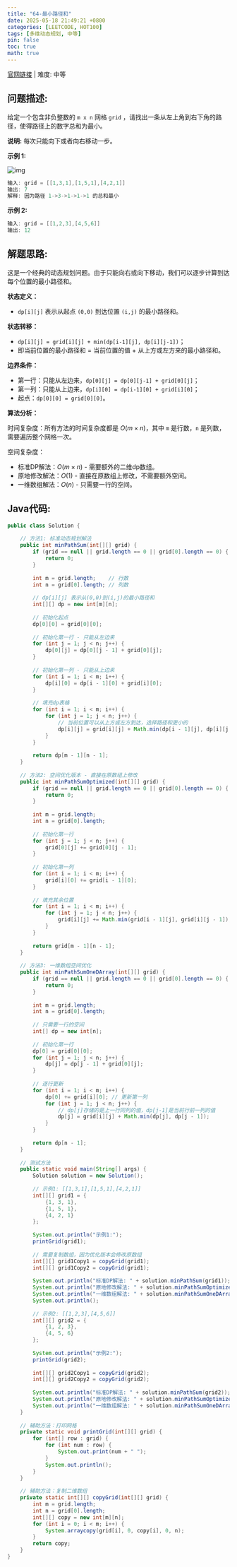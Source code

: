 ```yaml
---
title: "64-最小路径和"
date: 2025-05-18 21:49:21 +0800
categories: [LEETCODE, HOT100]
tags: [多维动态规划, 中等]
pin: false
toc: true
math: true
---
```


[官网链接](https://leetcode.cn/problems/minimum-path-sum/) \| 难度: 中等

## 问题描述: 

给定一个包含非负整数的 `m x n` 网格 `grid` ，请找出一条从左上角到右下角的路径，使得路径上的数字总和为最小。

**说明:** 每次只能向下或者向右移动一步。

**示例 1:**

![img](../assets/img/posts/leetcode/p64_0.jpg)

```java
输入: grid = [[1,3,1],[1,5,1],[4,2,1]]
输出: 7
解释: 因为路径 1->3->1->1->1 的总和最小
```

**示例 2:**

```java
输入: grid = [[1,2,3],[4,5,6]]
输出: 12
```

## 解题思路: 
这是一个经典的动态规划问题。由于只能向右或向下移动，我们可以逐步计算到达每个位置的最小路径和。

**状态定义：**

- `dp[i][j]` 表示从起点 `(0,0)` 到达位置 `(i,j)` 的最小路径和。

**状态转移：**

- `dp[i][j] = grid[i][j] + min(dp[i-1][j], dp[i][j-1])`；
- 即当前位置的最小路径和 = 当前位置的值 + 从上方或左方来的最小路径和。

**边界条件：**

- 第一行：只能从左边来，`dp[0][j] = dp[0][j-1] + grid[0][j]`；
- 第一列：只能从上边来，`dp[i][0] = dp[i-1][0] + grid[i][0]`；
- 起点：`dp[0][0] = grid[0][0]`。

**算法分析：**

时间复杂度：所有方法的时间复杂度都是 $O(m × n)$，其中 `m` 是行数，`n` 是列数，需要遍历整个网格一次。

空间复杂度：
- 标准DP解法：$O(m × n)$ - 需要额外的二维dp数组。
- 原地修改解法：$O(1)$ - 直接在原数组上修改，不需要额外空间。
- 一维数组解法：$O(n)$ - 只需要一行的空间。

## Java代码: 
```java
public class Solution {
    
    // 方法1: 标准动态规划解法
    public int minPathSum(int[][] grid) {
        if (grid == null || grid.length == 0 || grid[0].length == 0) {
            return 0;
        }
        
        int m = grid.length;    // 行数
        int n = grid[0].length; // 列数
        
        // dp[i][j] 表示从(0,0)到(i,j)的最小路径和
        int[][] dp = new int[m][n];
        
        // 初始化起点
        dp[0][0] = grid[0][0];
        
        // 初始化第一行 - 只能从左边来
        for (int j = 1; j < n; j++) {
            dp[0][j] = dp[0][j - 1] + grid[0][j];
        }
        
        // 初始化第一列 - 只能从上边来
        for (int i = 1; i < m; i++) {
            dp[i][0] = dp[i - 1][0] + grid[i][0];
        }
        
        // 填充dp表格
        for (int i = 1; i < m; i++) {
            for (int j = 1; j < n; j++) {
                // 当前位置可以从上方或左方到达，选择路径和更小的
                dp[i][j] = grid[i][j] + Math.min(dp[i - 1][j], dp[i][j - 1]);
            }
        }
        
        return dp[m - 1][n - 1];
    }
    
    // 方法2: 空间优化版本 - 直接在原数组上修改
    public int minPathSumOptimized(int[][] grid) {
        if (grid == null || grid.length == 0 || grid[0].length == 0) {
            return 0;
        }
        
        int m = grid.length;
        int n = grid[0].length;
        
        // 初始化第一行
        for (int j = 1; j < n; j++) {
            grid[0][j] += grid[0][j - 1];
        }
        
        // 初始化第一列
        for (int i = 1; i < m; i++) {
            grid[i][0] += grid[i - 1][0];
        }
        
        // 填充其余位置
        for (int i = 1; i < m; i++) {
            for (int j = 1; j < n; j++) {
                grid[i][j] += Math.min(grid[i - 1][j], grid[i][j - 1]);
            }
        }
        
        return grid[m - 1][n - 1];
    }
    
    // 方法3: 一维数组空间优化
    public int minPathSumOneDArray(int[][] grid) {
        if (grid == null || grid.length == 0 || grid[0].length == 0) {
            return 0;
        }
        
        int m = grid.length;
        int n = grid[0].length;
        
        // 只需要一行的空间
        int[] dp = new int[n];
        
        // 初始化第一行
        dp[0] = grid[0][0];
        for (int j = 1; j < n; j++) {
            dp[j] = dp[j - 1] + grid[0][j];
        }
        
        // 逐行更新
        for (int i = 1; i < m; i++) {
            dp[0] += grid[i][0]; // 更新第一列
            for (int j = 1; j < n; j++) {
                // dp[j]存储的是上一行同列的值，dp[j-1]是当前行前一列的值
                dp[j] = grid[i][j] + Math.min(dp[j], dp[j - 1]);
            }
        }
        
        return dp[n - 1];
    }
    
    // 测试方法
    public static void main(String[] args) {
        Solution solution = new Solution();
        
        // 示例1: [[1,3,1],[1,5,1],[4,2,1]]
        int[][] grid1 = {
            {1, 3, 1},
            {1, 5, 1},
            {4, 2, 1}
        };
        
        System.out.println("示例1:");
        printGrid(grid1);
        
        // 需要复制数组，因为优化版本会修改原数组
        int[][] grid1Copy1 = copyGrid(grid1);
        int[][] grid1Copy2 = copyGrid(grid1);
        
        System.out.println("标准DP解法: " + solution.minPathSum(grid1));
        System.out.println("原地修改解法: " + solution.minPathSumOptimized(grid1Copy1));
        System.out.println("一维数组解法: " + solution.minPathSumOneDArray(grid1Copy2));
        System.out.println();
        
        // 示例2: [[1,2,3],[4,5,6]]
        int[][] grid2 = {
            {1, 2, 3},
            {4, 5, 6}
        };
        
        System.out.println("示例2:");
        printGrid(grid2);
        
        int[][] grid2Copy1 = copyGrid(grid2);
        int[][] grid2Copy2 = copyGrid(grid2);
        
        System.out.println("标准DP解法: " + solution.minPathSum(grid2));
        System.out.println("原地修改解法: " + solution.minPathSumOptimized(grid2Copy1));
        System.out.println("一维数组解法: " + solution.minPathSumOneDArray(grid2Copy2));
    }
    
    // 辅助方法：打印网格
    private static void printGrid(int[][] grid) {
        for (int[] row : grid) {
            for (int num : row) {
                System.out.print(num + " ");
            }
            System.out.println();
        }
    }
    
    // 辅助方法：复制二维数组
    private static int[][] copyGrid(int[][] grid) {
        int m = grid.length;
        int n = grid[0].length;
        int[][] copy = new int[m][n];
        for (int i = 0; i < m; i++) {
            System.arraycopy(grid[i], 0, copy[i], 0, n);
        }
        return copy;
    }
}
```
